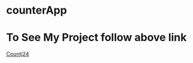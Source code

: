 # counterApp
<h1>To See My Project follow above link</h1>
<a href="https://countj24.netlify.app/"> Countj24 </a>
